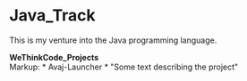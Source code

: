 # Java_Track

This is my venture into the Java programming language.

**WeThinkCode_Projects**\
    Markup: * Avaj-Launcher
               * "Some text describing the project"
